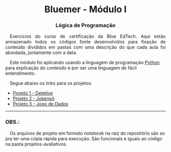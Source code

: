 <h1 align="center"> Bluemer - Módulo I </h1>
<h3 align="center"> Lógica de Programação </h3>

<p align="justify">
&emsp;Exercícios do curso de certificação da Blue EdTech. Aqui estão armazenado todos os códigos fonte desenvolvidos para fixação de conteúdo divididos em pastas com uma descrição do que cada aula foi abordada, juntamente com a data.

&emsp;Este módulo foi aplicando usando a linguagem de programação <a href="https://www.python.org/" title="Site Python">Python</a> para explicação do conteúdo e por ser uma linguagem de fácil entendimento.

&emsp;Segue abaixo os links para os projetos:
 - <a href="./projetos-avaliativos/projeto1.py">Projeto 1 - Detetive</a>
 - <a href="./projetos-avaliativos/projeto2.py">Projeto 2 - Jokenpô</a>
 - <a href="./projetos-avaliativos/projeto3.py">Projeto 3 - Jogo de Dados</a>


---
### OBS.:
&emsp;Os arquivos de projeto em formato notebook na raiz do repositório são so pra ter uma cópia rápida para execução. São funcionais e iguais ao código na pasta projetos-avaliativos.

</p>
